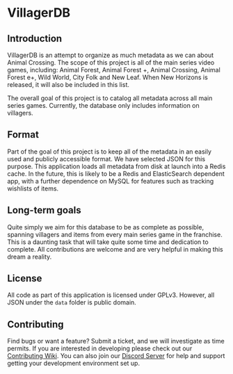 # VillagerDB

## Introduction
VillagerDB is an attempt to organize as much metadata as we
can about Animal Crossing. The scope of this
project is all of the main series video games, including:
Animal Forest, Animal Forest +, Animal Crossing,
Animal Forest e+, Wild World, City Folk and New Leaf. When
New Horizons is released, it will also be included in this
list. 

The overall goal of this project is to catalog all 
metadata across all main series games. Currently, 
the database only includes information on villagers.

## Format
Part of the goal of this project is to keep all of the
metadata in an easily used and publicly accessible format.
We have selected JSON for this purpose. This application
loads all metadata from disk at launch into a Redis cache. In
the future, this is likely to be a Redis and ElasticSearch
dependent app, with a further dependence on MySQL for
features such as tracking wishlists of items.

## Long-term goals
Quite simply we aim for this database to be as complete as
possible, spanning villagers and items from every main
series game in the franchise. This is a daunting task 
that will take quite some time and dedication to complete. 
All contributions are welcome and are very helpful in 
making this dream a reality.

## License
All code as part of this application is licensed under GPLv3.
However, all JSON under the `data` folder is public domain.

## Contributing
Find bugs or want a feature? Submit a ticket, and we will
investigate as time permits. If you are interested in developing
please check out our 
[Contributing Wiki](https://github.com/jefflomacy/villagerdb/wiki/Contributing).
You can also join our [Discord Server](https://discordapp.com/invite/n4527pm) for help
and support getting your development environment set up.
